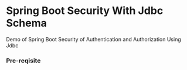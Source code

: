 
# Spring Boot Security With Jdbc Schema
Demo of Spring Boot Security of Authentication and Authorization Using Jdbc

<h3>Pre-reqisite</h3>

